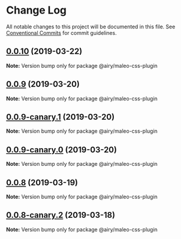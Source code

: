# Change Log

All notable changes to this project will be documented in this file.
See [Conventional Commits](https://conventionalcommits.org) for commit guidelines.

## [0.0.10](https://github.com/alvinkl/maleo.js/compare/@airy/maleo-css-plugin@0.0.9-canary.1...@airy/maleo-css-plugin@0.0.10) (2019-03-22)

**Note:** Version bump only for package @airy/maleo-css-plugin





## [0.0.9](https://github.com/alvinkl/maleo.js/compare/@airy/maleo-css-plugin@0.0.9-canary.1...@airy/maleo-css-plugin@0.0.9) (2019-03-20)

**Note:** Version bump only for package @airy/maleo-css-plugin





## [0.0.9-canary.1](https://github.com/airyrooms/maleo.js/compare/@airy/maleo-css-plugin@0.0.8-canary.2...@airy/maleo-css-plugin@0.0.9-canary.1) (2019-03-20)

**Note:** Version bump only for package @airy/maleo-css-plugin





## [0.0.9-canary.0](https://github.com/airyrooms/maleo.js/compare/@airy/maleo-css-plugin@0.0.8-canary.2...@airy/maleo-css-plugin@0.0.9-canary.0) (2019-03-20)

**Note:** Version bump only for package @airy/maleo-css-plugin





## [0.0.8](https://github.com/alvinkl/maleo.js/compare/@airy/maleo-css-plugin@0.0.8-canary.2...@airy/maleo-css-plugin@0.0.8) (2019-03-19)

**Note:** Version bump only for package @airy/maleo-css-plugin





## [0.0.8-canary.2](https://github.com/airyrooms/maleo.js/compare/@airy/maleo-css-plugin@0.0.8-alpha.0...@airy/maleo-css-plugin@0.0.8-canary.2) (2019-03-18)

**Note:** Version bump only for package @airy/maleo-css-plugin
